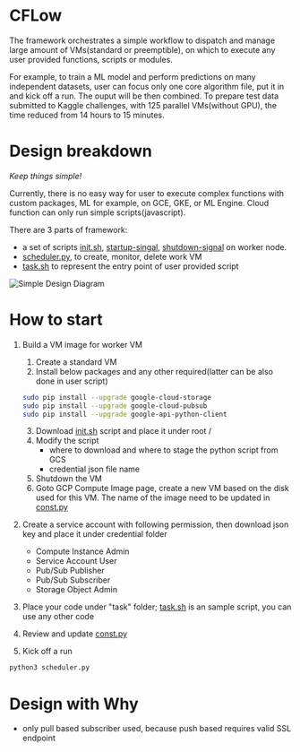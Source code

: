 # CFLow
The framework orchestrates a simple workflow to dispatch and manage large amount of VMs(standard or preemptible), on which to execute any user provided functions, scripts or modules.

For example, to train a ML model and perform predictions on many independent datasets, user can focus only one core algorithm file, put it in and kick off a run. The ouput will be then combined. To prepare test data submitted to Kaggle challenges, with 125 parallel VMs(without GPU), the time reduced from 14 hours to 15 minutes.

# Design breakdown
*Keep things simple!*

Currently, there is no easy way for user to execute complex functions with custom packages, ML for example, on GCE, GKE, or ML Engine. Cloud function can only run simple scripts(javascript).

There are 3 parts of framework:
* a set of scripts [init.sh](https://github.com/liuxiao/CFlow/blob/master/init.sh), [startup-singal](https://github.com/liuxiao/CFlow/blob/master/startup-signal.py), [shutdown-signal](https://github.com/liuxiao/CFlow/blob/master/shutdown-signal.py) on worker node.
* [scheduler.py](https://github.com/liuxiao/CFlow/blob/master/scheduler.py), to create, monitor, delete work VM
* [task.sh](https://github.com/liuxiao/CFlow/blob/master/task/task.sh) to represent the entry point of user provided script

![Simple Design Diagram](https://lh4.googleusercontent.com/otBSb41hPP77KTPkIxZE1clOz1UH0zHv6LH7gCE6_h1FqCBZyvNmTDBuxTkoe2Ldxxx5oHfD6GLap-aJ07tl=w3094-h1880)

# How to start

1. Build a VM image for worker VM
   1. Create a standard VM
   2. Install below packages and any other required(latter can be also done in user script)
   ```bash
   sudo pip install --upgrade google-cloud-storage
   sudo pip install --upgrade google-cloud-pubsub
   sudo pip install --upgrade google-api-python-client
   ```
   3. Download [init.sh](https://github.com/liuxiao/CFlow/blob/master/init.sh) script and place it under root /
   4. Modify the script
      - where to download and where to stage the python script from GCS
      - credential json file name
   4. Shutdown the VM
   5. Goto GCP Compute Image page, create a new VM based on the disk used for this VM. The name of the image need to be updated in [const.py](https://github.com/liuxiao/CFlow/blob/master/const.py)

1. Create a service account with following permission, then download json key and place it under credential folder
   - Compute Instance Admin
   - Service Account User
   - Pub/Sub Publisher
   - Pub/Sub Subscriber
   - Storage Object Admin

1. Place your code under "task" folder; [task.sh](https://github.com/liuxiao/CFlow/blob/master/task/task.sh) is an sample script, you can use any other code
1. Review and update [const.py](https://github.com/liuxiao/CFlow/blob/master/const.py)
1. Kick off a run
```bash
python3 scheduler.py
```

# Design with Why 
- only pull based subscriber used, because push based requires valid SSL endpoint

